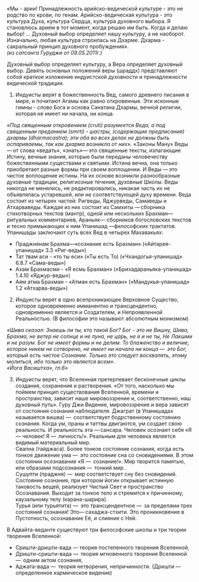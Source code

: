 «Мы - арии! Принадлежность арийско-ведической культуре - это не родство по крови, по генам. Арийско-ведическая культура - это культура Духа, культура Сердца, культура духовного выбора. Я становлюсь арием в тот момент, когда решаю им быть. Когда я делаю выбор! … Духовный выбор определяет нашу культуру, а не наоборот. Изначально, любая культура строилась на Дхарме. Дхарма - сакральный принцип духовного пробуждения».  
_(из сатсанга Гуруджи от 09.05.2011г.)_


Духовный выбор определяет культуру, а Вера определяет духовный выбор. Девять основных положений веры (шраддх) представляют собой краткое изложение индуистской духовности и принадлежности ведической традиции. 


1. Индуисты верят в божественность Вед, самого древнего писания в мире, и почитают Агамы как равно откровенные. Эти исконные гимны - слово Бога и основа Санатана Дхармы, вечной религии, которая не имеет ни начала, ни конца. 


_«Под священным откровением (cruti) разумеется Веда, а под священным преданием (smrti) - шастры, (содержащие предписания) дхармы (dharmacastra); эти оба во всех делах не должны быть оспариваемы, так как дхарма возникла от них»._ «Законы Ману» Веды— ​от слова «ведать», «знать»— ​это священные тексты, излагающие Истину, вечные знания, которые были переданы человечеству божественными существами и святыми. Истина вечна, она только приобретает разные формы при своем воплощении. И Веды — это чистое воплощение истины. На их основе возникли разнообразные духовные традиции, религиозные течения, духовные Школы. Веды никогда не менялись, не редактировались, никакая часть их не объявлялась устаревшей, или не соответствующей духу времени. Веда состоит из четырех частей: Ригведы, Яджурведы, Самаведы и Атхарваведы. Каждая из них состоит из Самхиты — сборника стихотворных текстов (мантр), одной или нескольких Брахман— ​ритуальных комментариев, Араньяк— сборников богословских текстов и тесно примыкающих к ним Упанишад —философских трактатов. Упанишады заключают суть всех Вед в четырех Махавакьях:  
* Праджнянам Брахма—«сознание есть Брахман» («Айтарея-упанишад» 3.3 «Риг-веды»)   
* Тат твам аси - «то ты еси» («Ты есть То) («Чхандогья-упанишад» 6.8.7 «Сама-веды»)  
* Ахам Брахмасми - «Я есмь Брахман» («Брихадараньяка-упанишад» 1.4.10 «Яджур-веды»)  
* Аям атма Брахман - «Атман есть Брахман» («Мандукья-упанишад» 1.2 «Атхарва-веды»)  


2. Индуисты верят в одно всепроникающее Верховное Существо, которое одновременно имманентно и трансцендентно, одновременно является и Создателем, и Непроявленной Реальностью. (В философии это называют абсолютным монизмом)

_«Шива сказал: Знаешь ли ты, кто такой Бог? Бог - это не Вишну, Шива, Брахма, не ветер не солнце и не луна, не царь, не я и не ты, Не Лакшми и не разум. Бог не имеет формы и не делим. То блаженство и величие, которое никем не сотворено, не имеет ни начала ни конца —  это Бог, который есть чистое Сознание. Только это следует восхвалять, этому молиться, ибо только это является всем»._  
_«Йога Васиштха», гл.6»_


3. Индуисты верят, что Вселенная претерпевает бесконечные циклы создания, сохранения и растворения. «От того, насколько мы поймем принцип существования Вселенной, времени и пространства, зависит наше мировоззрение и, соответственно, наш духовный путь». Гуру Джи Видение, мировоззрение и вера зависят от состояния сознания наблюдателя. 
Джаграт (в Упанишадах называется вишва) —  соответствует бодрственному состоянию сознания. Когда ум, праны и таттвы двигаются, ум создает свою реальность. И реальность эта — сансара. Человек осознает себя «Я — человек! Я —  личность!». Реальным для человека является видимый материальный мир.  
Свапна (тайджаса). Более тонкое состояние сознания, когда есть тонкое движение ума —  это состояние сна со сновидениями. В этом состоянии осознавание «Я —  сознание!». Мир творится памятью, или образами подсознания —  тонкий мир.  
Сушупти (праджня) —  мир соответствует сну без сновидений. Состояние сознания, при котором йогин открывает истинную таковость вещей, реализует Чистый Свет и пространство Осознавания. Выходит за тонкое тело и стремится к причинному, каузальному телу (карана-шарира).  
Турья (или турьятита) —  это трансцендентное —  за пределами трех состояний сознания! Это— ​сахаджа-стхити. Это проникновение в Пустотность, осознавание Её, и слияние с Ней.  

В Адвайта-веданте существуют три философские школы и три теории творения Вселенной:   
* Сришти-дришти-вада — теория постепенного творения Вселенной, 
* Дришти-сришти-вада —  теория мгновенного творения Вселенной —  одним актом сознания, 
* Аджата-вада —  теория нетворения, непричинности. (Дришти —  определенное кармическое видение) 
